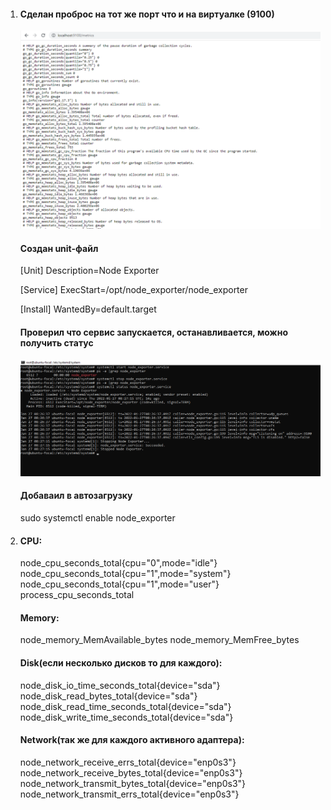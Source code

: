 1.  #### Сделан проброс на тот же порт что и на виртуалке (9100)

    ![screenshot](https://github.com/gorinich666/netology.devops/blob/main/NodeExporter.png?raw=true)
    #### Создан unit-файл
    
    [Unit]
    Description=Node Exporter
 
    [Service]
    ExecStart=/opt/node_exporter/node_exporter

 
    [Install]
    WantedBy=default.target
    
    #### Проверил что сервис запускается, останавливается, можно получить статус
    
    ![screenshot](https://github.com/gorinich666/netology.devops/blob/main/Systemctl.png?raw=true)
    
    #### Добаваил в автозагрузку
    
    sudo systemctl enable node_exporter

2.  #### CPU:

    node_cpu_seconds_total{cpu="0",mode="idle"}
    node_cpu_seconds_total{cpu="1",mode="system"}
    node_cpu_seconds_total{cpu="1",mode="user"}
    process_cpu_seconds_total 
    
    #### Memory:
    
    node_memory_MemAvailable_bytes 
    node_memory_MemFree_bytes
    
    #### Disk(если несколько дисков то для каждого):
    
    node_disk_io_time_seconds_total{device="sda"} 
    node_disk_read_bytes_total{device="sda"} 
    node_disk_read_time_seconds_total{device="sda"} 
    node_disk_write_time_seconds_total{device="sda"}
    
    #### Network(так же для каждого активного адаптера):
    
    node_network_receive_errs_total{device="enp0s3"} 
    node_network_receive_bytes_total{device="enp0s3"} 
    node_network_transmit_bytes_total{device="enp0s3"}
    node_network_transmit_errs_total{device="enp0s3"}  
